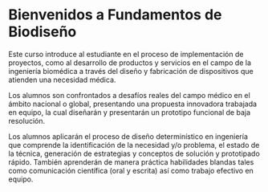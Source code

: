 # Bienvenidos a Fundamentos de Biodiseño
Este curso introduce al estudiante en el proceso de implementación de proyectos, como al desarrollo de productos y servicios en el campo de la ingeniería biomédica a través del diseño y fabricación de dispositivos que atienden una necesidad médica.

Los alumnos son confrontados a desafíos reales del campo médico en el ámbito nacional o global, presentando una propuesta innovadora trabajada en equipo, la cual diseñarán y presentarán un prototipo funcional de baja resolución.

Los alumnos aplicarán el proceso de diseño determinístico en ingeniería que comprende la identificación de la necesidad y/o problema, el estado de la técnica, generación de estrategias y conceptos de solución y prototipado rápido. También aprenderán de manera práctica habilidades blandas tales como comunicación científica (oral y escrita) así como trabajo efectivo en equipo. 

